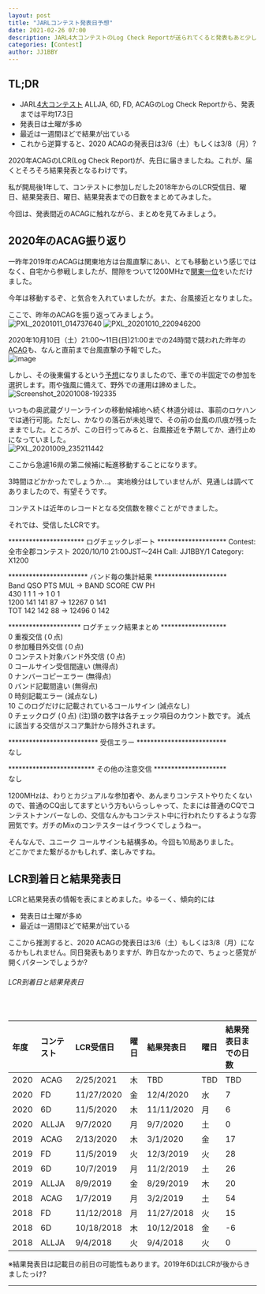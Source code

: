 ```yaml
---
layout: post
title: "JARLコンテスト発表日予想"
date: 2021-02-26 07:00
description: JARL4大コンテストのLog Check Reportが送られてくると発表もあと少し。これまでのLCR到着日と結果発表日をまとめてみました。
categories: [Contest]
author: JJ1BBY
---
```

## TL;DR
* JARL[4大コンテスト](https://www.jarl.org/Japanese/1_Tanoshimo/1-1_Contest/Contest.htm) ALLJA, 6D, FD, ACAGのLog Check Reportから、発表までは平均17.3日  
* 発表日は土曜が多め
* 最近は一週間ほどで結果が出ている
* これから逆算すると、2020 ACAGの発表日は3/6（土）もしくは3/8（月）?

2020年ACAGのLCR(Log Check Report)が、先日に届きましたね。これが、届くとそろそろ結果発表となるわけです。  

私が開局後1年して、コンテストに参加しだした2018年からのLCR受信日、曜日、結果発表日、曜日、結果発表までの日数をまとめてみました。  

今回は、発表間近のACAGに触れながら、まとめを見てみましょう。  


## 2020年のACAG振り返り
一昨年2019年のACAGは関東地方は台風直撃にあい、とても移動という感じではなく、自宅から参戦しましたが、間隙をついて1200MHzで[関東一位](http://contest.jarl.org/cntdb/?year=2019&callsign=&contest_code=ACAG&category_code=X1200)をいただけました。  

今年は移動するぞ、と気合を入れていましたが。また、台風接近となりました。  

ここで、昨年のACAGを振り返ってみましょう。  
![PXL_20201011_014737640](https://user-images.githubusercontent.com/79028771/109222957-51ef4a80-77fd-11eb-8ff2-57cc7e0e2f63.jpg)
![PXL_20201010_220946200](https://user-images.githubusercontent.com/79028771/109222956-5156b400-77fd-11eb-9e5a-f073348fdcea.jpg)

2020年10月10日（土）21:00～11日(日)21:00までの24時間で競われた昨年の[ACAG](https://www.jarl.org/Japanese/1_Tanoshimo/1-1_Contest/all_cg/ACAG-2020.pdf)も、なんと直前まで台風直撃の予報でした。  
![image](https://user-images.githubusercontent.com/79028771/109223741-55cf9c80-77fe-11eb-9176-a2d0273fbf8d.png)  

しかし、その後東偏するという[予想](http://agora.ex.nii.ac.jp/cgi-bin/dt/single2.pl?prefix=HMW820101003&id=202014&basin=wnp&lang=ja)になりましたので、車での半固定での参加を選択します。雨や強風に備えて、野外での運用は諦めました。  
![Screenshot_20201008-192335](https://user-images.githubusercontent.com/79028771/109222962-53207780-77fd-11eb-8f63-bbef8876ee3b.png)


いつもの奥武蔵グリーンラインの移動候補地へ続く林道分岐は、事前のロケハンでは通行可能。ただし、かなりの落石が未処理で、その前の台風の爪痕が残ったままでした。ところが、この日行ってみると、台風接近を予期してか、通行止めになっていました。  
![PXL_20201009_235211442](https://user-images.githubusercontent.com/79028771/109222954-50258700-77fd-11eb-92a8-bf8945ac384f.jpg)

ここから急遽16県の第二候補に転進移動することになります。  

3時間ほどかかったでしょうか...。 
実地検分はしていませんが、見通しは調べてありましたので、有望そうです。  

コンテストは近年のレコードとなる交信数を稼ぐことができました。 

それでは、受信したLCRです。  

<START-OF-REPORT>  
********************** ログチェックレポート ********************  
Contest:  全市全郡コンテスト 2020/10/10 21:00JST～24H  
Call:     JJ1BBY/1  
Category: X1200  
  
*********************** バンド毎の集計結果 *********************  
Band  QSO  PTS  MUL   -> BAND SCORE CW   PH  
430     1    1    1   ->       1     0    1  
1200  141  141   87   ->   12267     0  141  
TOT   142  142   88   ->   12496     0  142  
  
********************* ログチェック結果まとめ *******************  
    0 重複交信 (０点)  
    0 参加種目外交信 (０点)  
    0 コンテスト対象バンド外交信 (０点)  
    0 コールサイン受信間違い (無得点)  
    0 ナンバーコピーエラー (無得点)  
    0 バンド記載間違い (無得点)  
    0 時刻記載エラー (減点なし)  
   10 このログだけに記載されているコールサイン (減点なし)  
    0 チェックログ (０点)
 (注)頭の数字は各チェック項目のカウント数です。
     減点に該当する交信がスコア集計から除外されます。
  
************************** 受信エラー **************************  
なし  
  
************************* その他の注意交信 *********************  
なし  
  
1200MHzは、わりとカジュアルな参加者や、あんまりコンテストやりたくないので、普通のCQ出してますという方もいらっしゃって、たまには普通のCQでコンテストナンバーなしの、交信なんかもコンテスト中に行われたりするような雰囲気です。ガチのMixのコンテスターはイラつくでしょうねー。  

そんなんで、ユニーク コールサインも結構多め。今回も10局ありました。  
どこかでまた繋がるかもしれず、楽しみですね。  


## LCR到着日と結果発表日
LCRと結果発表の情報を表にまとめました。ゆるーく、傾向的には  
* 発表日は土曜が多め
* 最近は一週間ほどで結果が出ている  

ここから推測すると、2020 ACAGの発表日は3/6（土）もしくは3/8（月）になるかもしれません。同日発表もありますが、昨日なかったので、ちょっと感覚が開くパターンでしょうか?  

<h6 id="header-6">LCR到着日と結果発表日</h6>
<table>
  <thead>
    <tr>
      <th style="text-align: left">年度  </th>
      <th style="text-align: left">コンテスト</th>
      <th style="text-align: left">LCR受信日</th>
      <th style="text-align: left">曜日</th>
    　<th style="text-align: left">結果発表日</th>
      <th style="text-align: left">曜日</th>
      <th style="text-align: left">結果発表日までの日数</th>
    </tr>
  </thead>
  <tbody>
    <tr>
      <td style="text-align: left">2020</td>
      <td style="text-align: left">ACAG</td>
      <td style="text-align: left">2/25/2021</td>
      <td style="text-align: left">木</td>
      <td style="text-align: left">TBD</td>
      <td style="text-align: left">TBD</td>
      <td style="text-align: left">TBD</td>
    </tr>
    <tr>
      <td style="text-align: left">2020</td>
      <td style="text-align: left">FD</td>
      <td style="text-align: left">11/27/2020</td>
      <td style="text-align: left">金</td>
      <td style="text-align: left">12/4/2020</td>
      <td style="text-align: left">水</td>
      <td style="text-align: left">7</td>
    </tr>
    <tr>
      <td style="text-align: left">2020</td>
      <td style="text-align: left">6D</td>
      <td style="text-align: left">11/5/2020</td>
      <td style="text-align: left">木</td>
      <td style="text-align: left">11/11/2020</td>
      <td style="text-align: left">月</td>
      <td style="text-align: left">6</td>
    </tr>
    <tr>
      <td style="text-align: left">2020</td>
      <td style="text-align: left">ALLJA</td>
      <td style="text-align: left">9/7/2020</td>
      <td style="text-align: left">月</td>
      <td style="text-align: left">9/7/2020</td>
      <td style="text-align: left">土</td>
      <td style="text-align: left">0</td>
    </tr>
        <tr>
      <td style="text-align: left">2019</td>
      <td style="text-align: left">ACAG</td>
      <td style="text-align: left">2/13/2020</td>
      <td style="text-align: left">木</td>
      <td style="text-align: left">3/1/2020</td>
      <td style="text-align: left">金</td>
      <td style="text-align: left">17</td>
    </tr>
        <tr>
      <td style="text-align: left">2019</td>
      <td style="text-align: left">FD</td>
      <td style="text-align: left">11/5/2019</td>
      <td style="text-align: left">火</td>
      <td style="text-align: left">12/3/2019</td>
      <td style="text-align: left">火</td>
      <td style="text-align: left">28</td>
    </tr>
        <tr>
      <td style="text-align: left">2019</td>
      <td style="text-align: left">6D</td>
      <td style="text-align: left">10/7/2019</td>
      <td style="text-align: left">月</td>
      <td style="text-align: left">11/2/2019</td>
      <td style="text-align: left">土</td>
      <td style="text-align: left">26</td>
    </tr>
        <tr>
      <td style="text-align: left">2019</td>
      <td style="text-align: left">ALLJA</td>
      <td style="text-align: left">8/9/2019</td>
      <td style="text-align: left">金</td>
      <td style="text-align: left">8/29/2019</td>
      <td style="text-align: left">木</td>
      <td style="text-align: left">20</td> 
    </tr>
            <tr>
      <td style="text-align: left">2018</td>
      <td style="text-align: left">ACAG</td>
      <td style="text-align: left">1/7/2019</td>
      <td style="text-align: left">月</td>
      <td style="text-align: left">3/2/2019</td>
      <td style="text-align: left">土</td>
      <td style="text-align: left">54</td>
    </tr>
        <tr>
      <td style="text-align: left">2018</td>
      <td style="text-align: left">FD</td>
      <td style="text-align: left">11/12/2018</td>
      <td style="text-align: left">月</td>
      <td style="text-align: left">11/27/2018</td>
      <td style="text-align: left">火</td>
      <td style="text-align: left">15</td>
    </tr>
        <tr>
      <td style="text-align: left">2018</td>
      <td style="text-align: left">6D</td>
      <td style="text-align: left">10/18/2018</td>
      <td style="text-align: left">木</td>
      <td style="text-align: left">10/12/2018</td>
      <td style="text-align: left">金</td>
      <td style="text-align: left">-6</td>
    </tr>
        <tr>
      <td style="text-align: left">2018</td>
      <td style="text-align: left">ALLJA</td>
      <td style="text-align: left">9/4/2018</td>
      <td style="text-align: left">火</td>
      <td style="text-align: left">9/4/2018</td>
      <td style="text-align: left">火</td>
      <td style="text-align: left">0</td>
    </tr>

  </tbody>
</table>
※結果発表日は記載日の前日の可能性もあります。2019年6DはLCRが後からきましたっけ?

---

 
<script src="https://utteranc.es/client.js"
        repo="JJ1BBY/JJ1BBY.github.io"
        issue-term="pathname"
        theme="github-light"
        crossorigin="anonymous"
        async>
</script>

